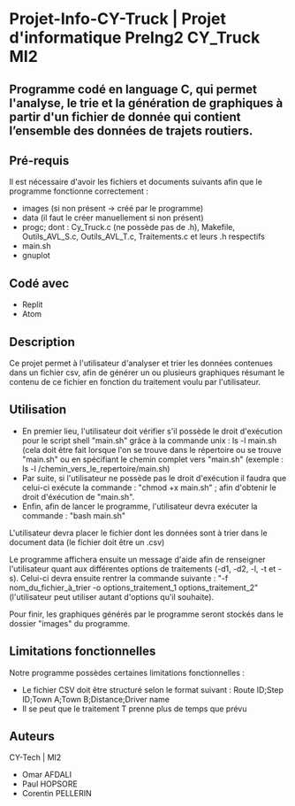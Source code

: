 # Projet-Info-CY-Truck | Projet d'informatique PreIng2 CY_Truck MI2

## Programme codé en language C, qui permet l'analyse, le trie et la génération de graphiques à partir d'un fichier de donnée qui contient l’ensemble des données de trajets routiers.

## Pré-requis 

Il est nécessaire d'avoir les fichiers et documents suivants afin que le programme fonctionne correctement :
- images (si non présent -> créé par le programme)
- data   (il faut le créer manuellement si non présent)
- progc; dont : Cy_Truck.c (ne possède pas de .h), Makefile, Outils_AVL_S.c, Outils_AVL_T.c, Traitements.c et leurs .h respectifs
- main.sh
- gnuplot

## Codé avec 

- Replit 
- Atom

## Description

Ce projet permet à l'utilisateur d'analyser et trier les données contenues dans un fichier csv, afin de générer un ou plusieurs graphiques résumant le contenu de ce fichier en fonction du traitement voulu par l'utilisateur.

## Utilisation

- En premier lieu, l'utilisateur doit vérifier s'il possède le droit d'exécution pour le script shell "main.sh" grâce à la commande unix : ls -l main.sh    (cela doit être fait lorsque l'on se trouve dans le répertoire ou se trouve "main.sh" ou en spécifiant le chemin complet vers "main.sh" (exemple : ls -l /chemin_vers_le_repertoire/main.sh)
- Par suite, si l'utilisateur ne possède pas le droit d'exécution il faudra que celui-ci exécute la commande : "chmod +x main.sh" ; afin d'obtenir le droit d'éxécution de "main.sh".
- Enfin, afin de lancer le programme, l'utilisateur devra exécuter la commande : "bash main.sh"

L'utilisateur devra placer le fichier dont les données sont à trier dans le document data (le fichier doit être un .csv)

Le programme affichera ensuite un message d'aide afin de renseigner l'utilisateur quant aux différentes options de traitements (-d1, -d2, -l, -t et -s).
Celui-ci devra ensuite rentrer la commande suivante : "-f nom_du_fichier_à_trier -o options_traitement_1 options_traitement_2"   (l'utilisateur peut utiliser autant d'options qu'il souhaite).

Pour finir, les graphiques générés par le programme seront stockés dans le dossier "images" du programme.

## Limitations fonctionnelles

Notre programme possèdes certaines limitations fonctionnelles :
- Le fichier CSV doit être structuré selon le format suivant : Route ID;Step ID;Town A;Town B;Distance;Driver name
- Il se peut que le traitement T prenne plus de temps que prévu

## Auteurs
CY-Tech | MI2
- Omar AFDALI
- Paul HOPSORE
- Corentin PELLERIN
  
